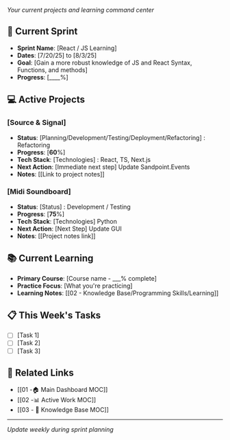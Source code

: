 
*Your current projects and learning command center*

## 🔄 Current Sprint
- **Sprint Name**: [React / JS Learning]
- **Dates**: [7/20/25] to [8/3/25]
- **Goal**: [Gain a more robust knowledge of JS and React Syntax, Functions, and methods]
- **Progress**: [____%]

## 💻 Active Projects

### [Source & Signal]
- **Status**: [Planning/Development/Testing/Deployment/Refactoring] : Refactoring 
- **Progress**: [__60__%]
- **Tech Stack**: [Technologies] : React, TS, Next.js
- **Next Action**: [Immediate next step] Update Sandpoint.Events
- **Notes**: [[Link to project notes]]

### [Midi Soundboard]
- **Status**: [Status] : Development / Testing
- **Progress**: [__75__%]
- **Tech Stack**: [Technologies] Python
- **Next Action**: [Next Step] Update GUI
- **Notes**: [[Project notes link]]

## 📚 Current Learning
- **Primary Course**: [Course name - ___% complete]
- **Practice Focus**: [What you're practicing]
- **Learning Notes**: [[02 - Knowledge Base/Programming Skills/Learning]]

## 📋 This Week's Tasks
- [ ] [Task 1]
- [ ] [Task 2]
- [ ] [Task 3]

## 🔗 Related Links
- [[01 -🏠 Main Dashboard MOC]]
- [[02 -📊 Active Work MOC]]
- [[03 - 🧠 Knowledge Base MOC]]

---
*Update weekly during sprint planning*